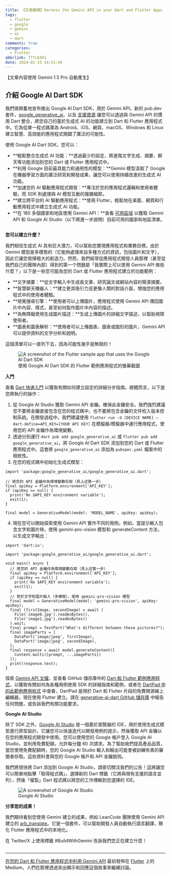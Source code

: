 ```yaml
---
title: 【文章翻譯】Harness the Gemini API in your Dart and Flutter Apps
tags:
  - flutter
  - google
  - gemini
  - ai
  - dart
comments: true
categories:
  - Flutter
abbrlink: 777cb561
date: 2024-02-15 14:51:44
---
```


【文章內容使用 Gemini 1.5 Pro 自動產生】

## 介紹 Google AI Dart SDK

我們很興奮地宣布推出 Google AI Dart SDK，用於 Gemini API。新的 pub.dev 套件，[google_generative_ai](https://pub.dev/packages/google_generative_ai)，以及 [支援資源](https://ai.google.dev/tutorials/dart_quickstart) 讓您可以透過與 Gemini API 的慣用 Dart 整合，將您自己的基於生成式 AI 的功能建立到 Dart 和 Flutter 應用程式中。它為從單一程式碼庫為 Android、iOS、網頁、macOS、Windows 和 Linux 建立智慧、高效能的應用程式開闢了廣泛的可能性。

使用 Google AI Dart SDK，您可以：

* **輕鬆整合生成式 AI 功能：**透過最少的設定，將進階文字生成、摘要、聊天等功能添加到您的 Dart 或 Flutter 應用程式中。
* **利用 Google 目前最具能力和通用性的模型：**Gemini 模型汲取了 Google 在機器學習方面的廣泛研究和開發成果，讓您可以使用持續改進的生成式 AI 功能。
* **加速您的 AI 驅動應用程式開發：**專注於您的應用程式邏輯和使用者體驗，而 SDK 則處理與 AI 模型互動的複雜細節。
* **建立跨平台的 AI 驅動應用程式：**使用 Flutter，輕鬆地在桌面、網頁和行動應用程式中建立生成式 AI 功能。
* **在 180 多個國家和地區使用 Gemini API：**查看 [可用區域](https://ai.google.dev/available_regions#available_regions) 以獲取 Gemini API 和 Google AI Studio（以下將進一步說明）目前可用的國家和地區清單。

<figure>
<img alt="" src="https://cdn-images-1.medium.com/max/1024/1*-KkJmzvv3jNhh88TWxIBJg.png" />
</figure>

**您可以建立什麼？**

我們相信生成式 AI 具有巨大潛力，可以幫助您實現應用程式和業務目標。由於 Gemini 模型是多模態的（它能夠處理來自多種方式的資訊，包括圖片和文字），因此它讓您發揮極大的創造力。然而，我們經常從應用程式開發人員那裡（甚至從我們自己的團隊內部）得到的第一个問題是「我實際上可以使用 Gemini API 做些什麼？」以下是一些您可能為您的 Dart 或 Flutter 應用程式建立的功能範例：

* **文字摘要：**從文字輸入中生成長文章、研究論文或網站內容的簡潔摘要。
* **智慧聊天機器人：**建立更具吸引力且更像人類的對話介面，增強您的應用程式中的使用者體驗。
* **視覺搜尋引擎：**使用者可以上傳圖片，應用程式使用 Gemini API 傳回圖片中內容、樣式，甚至如何製作圖片中內容的描述。
* **為無障礙使用生成圖片描述：**生成上傳圖片的詳細文字描述，以幫助視障使用者。
* **圖表和圖表解析：**使用者可以上傳圖表、圖表或圖形的圖片，Gemini API 可以提供資料的文字分析和說明。

這個清單可以一直列下去，因為可能性幾乎是無限的！

<figure>
<img alt="A screenshot of the Flutter sample app that uses the Google AI Dart SDK" src="https://cdn-images-1.medium.com/max/1024/0*7Zvr0YiN7O22wTOy" />
<figcaption>使用 Google AI Dart SDK 的 Flutter 範例應用程式的螢幕截圖</figcaption>
</figure>

**入門**

查看 [Dart 快速入門](https://ai.google.dev/tutorials/dart_quickstart) 以獲取有關如何建立設定的詳細分步指南。總體而言，以下是您將執行的操作：

1. 從 Google AI Studio 獲取 Gemini API 金鑰。確保此金鑰安全。我們強烈建議您不要將金鑰直接包含在您的程式碼中，也不要將包含金鑰的文件检入版本控制系統。在開發過程中，我們建議使用 `flutter run -d [DEVICE NAME] — dart-define=API_KEY=[YOUR API KEY]` 在模擬器/模擬器中運行應用程式，使用您的 API 金鑰作為環境變數。
2. 透過分別運行 `dart pub add google_generative_ai` 或 `flutter pub add google_generative_ai`，將 Google AI Dart SDK 添加到您的 Dart 或 Flutter 應用程式中。這會將 `google_generative_ai` 添加為 `pubspec.yaml` 檔案中的相依性。
3. 在您的程式碼中初始化生成式模型：

```
import 'package:google_generative_ai/google_generative_ai.dart';

// 將您的 API 金鑰作為環境變數存取（見上述第一步）
final apiKey = Platform.environment['API_KEY'];
if (apiKey == null) {
  print('No $API_KEY environment variable');
  exit(1);
}

final model = GenerativeModel(model: 'MODEL_NAME', apiKey: apiKey);
```

4. 現在您可以開始探索使用 Gemini API 實作不同的用例。例如，當提示輸入包含文字和圖片時，使用 gemini-pro-vision 模型和 generateContent 方法，以生成文字輸出：

```
import 'dart:io';

import 'package:google_generative_ai/google_generative_ai.dart';

void main() async {
  // 將您的 API 金鑰作為環境變數存取（見上述第一步）
  final apiKey = Platform.environment['API_KEY'];
  if (apiKey == null) {
    print('No $API_KEY environment variable');
    exit(1);
  }
  // 對於文字和圖片輸入（多模態），使用 gemini-pro-vision 模型
  final model = GenerativeModel(model: 'gemini-pro-vision', apiKey: apiKey);
  final (firstImage, secondImage) = await (
    File('image0.jpg').readAsBytes(),
    File('image1.jpg').readAsBytes()
  ).wait;
  final prompt = TextPart("What's different between these pictures?");
  final imageParts = [
    DataPart('image/jpeg', firstImage),
    DataPart('image/jpeg', secondImage),
  ];
  final response = await model.generateContent([
    Content.multi([prompt, ...imageParts])
  ]);
  print(response.text);
}
```

探索 [Gemini API 文檔](https://ai.google.dev/docs)，並查看 GitHub 儲存庫中的 [Dart 和 Flutter 範例應用程式](https://github.com/google/generative-ai-dart/tree/main/samples)，以獲取有關如何為各種用例使用 SDK 的詳細指南和範例，或者在 [DartPad 中的此範例應用程式](https://dartpad.dev/?id=341bc46b2ed1d2055d357ab987ed5fc2) 中查看，DartPad 是用於 Dart 和 Flutter 片段的免費開源線上編輯器，現在使用 Flutter 建立。請在 [generative-ai-dart GitHub 儲存庫](https://github.com/google/generative-ai-dart/issues/new/choose) 中報告任何問題，或告訴我們有關功能要求。

**Google AI Studio**

除了 SDK 之外，[Google AI Studio](https://aistudio.google.com/?utm_source=flutter&utm_medium=referral&utm_campaign=blog_gaidartsdk_announcment&utm_content=) 是一個基於瀏覽器的 IDE，用於使用生成式模型進行原型設計。它讓您可以快速迭代以開發用例的提示，然後獲取 API 金鑰以在您的應用程式開發中使用。您可以使用您的 Google 帳戶登入 Google AI Studio，並利用免費配額，允許每分鐘 60 次請求。為了幫助我們提高產品品質，當您使用免費配額時，您的 Google AI Studio 輸入和輸出可能會被訓練有素的審閱者存取。這些資料會與您的 Google 帳戶和 API 金鑰脱钩。

我們將很快將 Dart 添加到 Google AI Studio，請密切關注我們的公告！這將讓您可以簡單地點擊「取得程式碼」，選擇新的 Dart 標籤（它將與現有支援的語言並列），然後「複製」Dart 程式碼以將您的工作傳輸到您選擇的 IDE。

<figure>
<img alt="A screenshot of Google AI Studio" src="https://cdn-images-1.medium.com/max/1024/0*xhBJ20OLOQDtQ2xi" />
<figcaption>Google AI Studio</figcaption>
</figure>

**分享您的成果！**

我們期待看到您使用 Gemini 建立的成果，例如 LeanCode 團隊使用 Gemini API 建立的 [arb_translate](https://leancode.co/arb_translate)。它是一個套件，可以幫助開發人員自動執行語言翻譯，簡化 Flutter 應用程式中的本地化。

在 Twitter/X 上使用標籤 #BuildWithGemini 告訴我們您正在建立什麼！

<img src="https://medium.com/_/stat?event=post.clientViewed&referrerSource=full_rss&postId=00573e560381" width="1" height="1" alt=""><hr><p><a href="https://medium.com/flutter/harness-the-gemini-api-in-your-dart-and-flutter-apps-00573e560381">在您的 Dart 和 Flutter 應用程式中利用 Gemini API</a> 最初發佈在 <a href="https://medium.com/flutter">Flutter</a> 上的 Medium，人們在那裡透過突出顯示和回應這個故事來繼續討論。</p>
